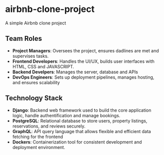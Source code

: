 # airbnb-clone-project
A simple Airbnb clone project 
## Team Roles
- **Project Managers**: Oversees the project, ensures dadlines are met and supervises tasks.
-  **Frontend Developers**: Handles the UI/UX, builds user interfaces with HTML, CSS and JAVASCRIPT.
-  **Backend Develpers**: Manages the server, database and APIs
-  **DevOps Engineers**: Sets up deployment pipelines, manages hosting, and ensures scalability

## Technology Stack
- **Django**: Backend web framework used to build the core application logic, handle authentification and manage bookings.
- **PostgreSQL**: Relational database to store users, property listings, reservations, and reviews securely.
- **GraphQL**: API query language that allows flexible and efficient data fetching for the frontend
- **Dockers**: Containerization tool for consistent development and deployment environment.
